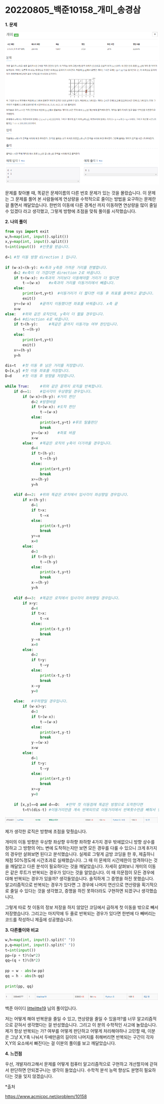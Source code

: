 # 20220805_백준10158_개미_송경삼

**1. 문제**

![](20220805_백준10158_개미_assets/2022-08-07-21-49-42-image.png)

문제를 찾아볼 때, 똑같은 문제이름의 다른 번호 문제가 있는 것을 몰랐습니다. 이 문제는 그 문제를 풀어 본 사람들에게 연상량을 수학적으로 줄이는 방법을 요구하는 문제란걸 풀면서 깨달았습니다. 한번의 이동에 다른 경계선 까지 이동하면 연상량을 많이 줄일 수 있겠다 라고 생각했고, 그렇게 방향에 초점을 맞춰 풀이를 시작했습니다.

**2. 나의 풀이**

```python
from sys import exit
w,h=map(int, input().split())
x,y=map(int, input().split())
t=int(input())  #인풋을 받습니다.

d=1 #첫 이동 방향 direction 1 입니다.

if (w-x)<(h-y): #x축과 y축중 가까운 거리를 판별합니다.
    d=2 #x축이 더 가깝다면 direction 2로 바꿉니다.
    if t>(w-x): #x축과의 거리보다 이동해야할 거리가 더 멀다면
        t-=(w-x)    #x축과의 거리를 이동거리에서 빼줍니다.
    else:
        print(x+t,y+t)  #이동거리가 더 짧다면 이동 후 좌표를 출력하고 끝냅니다.
        exit()
    y+=(w-x)    #끝까지 이동했다면 좌표를 바꿔줍니다. x축 끝
    x=w
else:   #위와 같은 로직인데, y축이 더 짧을 경우입니다.
    d=4 #direction 4로 바꿉니다.
    if t>(h-y):     #똑같은 끝까지 이동가능 여부 판단입니다.
        t-=(h-y)
    else:
        print(x+t,y+t)
        exit()
    x+=(h-y)
    y=h

dis=t   #첫 이동 후 남은 거리를 저장합니다.
Q=[x,y] #첫 이동 좌표를 저장합니다.
D=d     #첫 이동 후 방향을 저장합니다.

while True:     #위와 같은 끝까지 로직을 반복합니다.
    if d==1:    #입사각이 우상향일 경우입니다.
        if (w-x)<(h-y): #거리 판단
            d=2 #방향바꿈
            if t>(w-x): #도착 판단
                t-=(w-x)
            else:
                print(x+t,y+t) #루프 탈출판단
                break
            y+=(w-x)    #좌표 바꿈
            x=w
        else:   #똑같은 로직의 y축이 더가까울 경우입니다.
            d=4
            if t>(h-y):
                t-=(h-y)
            else:
                print(x+t,y+t)
                break
            x+=(h-y)
            y=h

    elif d==2:  #위와 똑같은 로직에서 입사각이 좌상향일 경우입니다.
        if x<(h-y):
            d=1
            if t>x:
                t-=x
            else:
                print(x-t,y+t)
                break
            y+=x
            x=0
        else:
            d=3
            if t>(h-y):
                t-=(h-y)
            else:
                print(x-t,y+t)
                break
            x-=(h-y)
            y=h

    elif d==3:  #똑같은 로직에서 입사각이 좌하향일 경우입니다.
        if x<y:
            d=4
            if t>x:
                t-=x
            else:
                print(x-t,y-t)
                break
            y-=x
            x=0
        else:
            d=2
            if t>y:
                t-=y
            else:
                print(x-t,y-t)
                break
            x-=y
            y=0

    else:   #우하향일 경우입니다.
        if (w-x)<y:
            d=3
            if t>(w-x):
                t-=(w-x)
            else:
                print(x+t,y-t)
                break
            y-=(w-x)
            x=w
        else:
            d=1
            if t>y:
                t-=y
            else:
                print(x+t,y-t)
                break
            x+=y
            y=0

    if [x,y]==Q and d==D:   #만약 첫 이동점에 똑같은 방향으로 도착한다면
        t=t%(dis-t) #이동거리만큼 계속 반복되므로 이동거리에서 반복횟수만큼 빼줘서 연산량을 줄입니다.
```

![](20220805_백준10158_개미_assets/2022-08-07-21-38-53-image.png)

제가 생각한 로직은 방향에 초점을 맞췄습니다.

개미의 이동 방향은 우상향 좌상향 우하향 좌하향 4가지 경우 밖에없으니 방향 상수를 정하고 그 방향의 어느 변에 도착하는지만 보면 모든 경우를 다룰 수 있으니 크게 8가지의 경우만 살펴보면 된다고 분석했습니다. 실제로 그렇게 금방 코딩을 한 후, 제출하니 채점 50%정도에 시간초과로 실패했습니다. 그 때 이 문제의 시간제한이 엄격하다는 것을 깨달았고 다른 분석이 필요하다는 것을 깨달았습니다. 자세히 살펴보니 개미의 이동은 같은 루트가 반복되는 경우가 있다는 것을 알았습니다. 이 때 의문점이 모든 경우에 대해 반복되는 경우가 있을까? 생각들었습니다. 솔직하게 그 증명을 하진 못했습니다. 알고리즘적으로 반복되는 경우가 있다면 그 경우에 나머지 연산으로 연산량을 획기적으로 줄일 수 있다는 것을 생각했고, 증명을 하진 못하더라도 구현하면 되겠구나 생각했습니다.

그렇게 따로 첫 이동의 정보 저장을 하지 않았던 코딩에서 급하게 첫 이동을 밖으로 빼서 저장했습니다. 그리고는 마지막에 두 줄로 반복되는 경우가 있다면 한번에 다 빼버리는 코드를 작성하니 제출에 성공했습니다.

**3. 다른풀이와 비교**

```python
w,h=map(int, input().split(" "))
p,q=map(int, input().split(" "))
t=int(input())
pp=(p + t)%(w*2)
qq=(q + t)%(h*2)

pp = w - abs(w-pp)
qq = h - abs(h-qq)

print(pp, qq)
```

![](20220805_백준10158_개미_assets/2022-08-07-21-52-13-image.png)

백준 아이디 [littelitte19](https://www.acmicpc.net/user/littelitte19) 님의 풀이입니다.

저는 어떻게 해야 반복문을 줄일 수 있고, 연상량을 줄일 수 있을까?를 너무 알고리즘적으로 갇혀서 생각했다는 걸 반성했습니다. 그리고 이 분의 수학적인 사고에 놀랐습니다. 제가 항상 반복되는 가? 여부를 어떻게 판단하고 어떻게 처리해야하나 고민할 때, 이분은 그냥 X,Y축 나눠서 두배만큼의 길이의 나머지를 취해버리면 반복되는 구간이 각자 X,Y의 요소에서 빠진다는 걸 이분의 풀이를 보고 깨달았습니다.

**4. 느낀점**

우선, 개발자라고해서 문제를 어떻게 컴퓨터 알고리즘적으로 구현하고 개선할지에 갇혀서 판단하면 안되겠구나는 생각이 들었습니다. 수학적 분석 능력 향상도 분명히 필요하다는 것을 잊지 않겠습니다.

*출처

https://www.acmicpc.net/problem/10158
